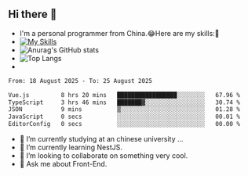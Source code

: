 ## Hi there 👋
- I'm a personal programmer from China.😂Here are my skills:🤔
- [![My Skills](https://skillicons.dev/icons?i=js,html,css,vue,typescript,java,golang)](https://skillicons.dev)
- ![Anurag's GitHub stats](https://github-readme-stats.vercel.app/api?username=FluffyChi-Xing&count_private=true&show_icons=true&theme=radical)
- ![Top Langs](https://github-readme-stats.vercel.app/api/top-langs/?username=FluffyChi-Xing)
- <!--START_SECTION:waka-->

```txt
From: 18 August 2025 - To: 25 August 2025

Vue.js         8 hrs 20 mins   █████████████████░░░░░░░░   67.96 %
TypeScript     3 hrs 46 mins   ███████▓░░░░░░░░░░░░░░░░░   30.74 %
JSON           9 mins          ▒░░░░░░░░░░░░░░░░░░░░░░░░   01.28 %
JavaScript     0 secs          ░░░░░░░░░░░░░░░░░░░░░░░░░   00.01 %
EditorConfig   0 secs          ░░░░░░░░░░░░░░░░░░░░░░░░░   00.00 %
```

<!--END_SECTION:waka-->
- 🔭 I’m currently studying at an chinese university ...
- 🌱 I’m currently learning NestJS.
- 👯 I’m looking to collaborate on something very cool.
- 💬 Ask me about Front-End.
